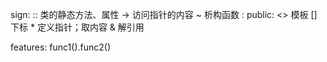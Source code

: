 
sign:
	::	类的静态方法、属性
	->	访问指针的内容
	~	析构函数
	:	public:
	<>	模板
	[]	下标
	*	定义指针；取内容
	&	解引用

features:
	func1().func2()
